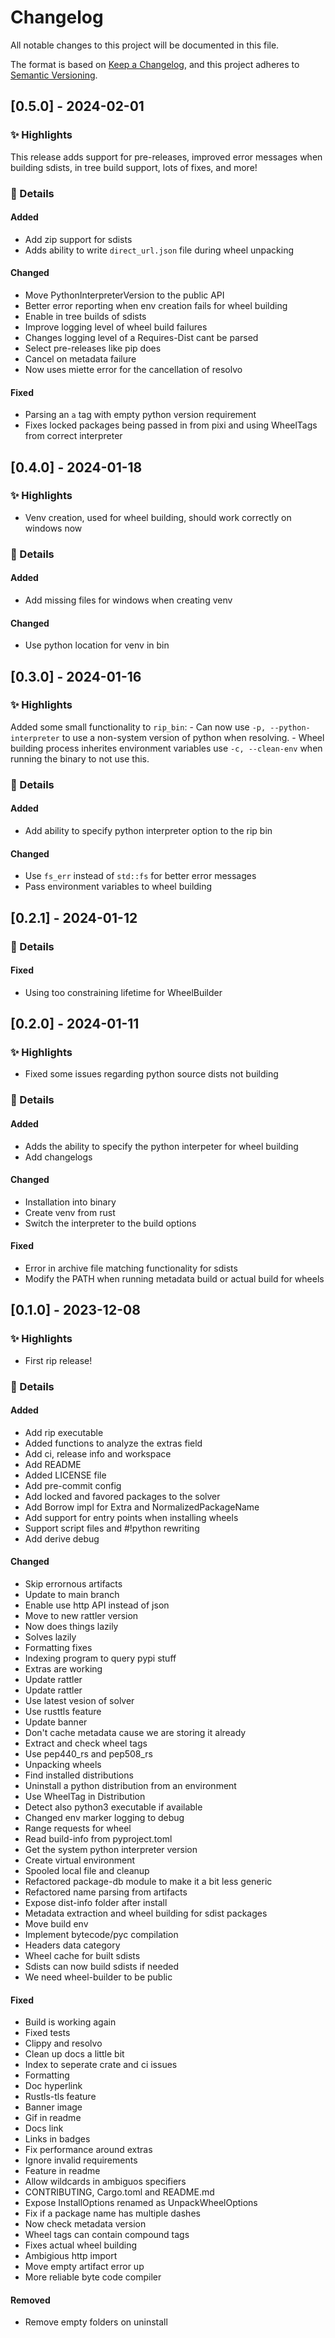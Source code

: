 # Changelog

All notable changes to this project will be documented in this file.

The format is based on [Keep a Changelog](https://keepachangelog.com/en/1.0.0/),
and this project adheres to [Semantic Versioning](https://semver.org/spec/v2.0.0.html).

## [0.5.0] - 2024-02-01

### ✨ Highlights

This release adds support for pre-releases, improved error messages when building sdists, in tree build support, lots of fixes, and more!

### 📃 Details

#### Added
- Add zip support for sdists
- Adds ability to write `direct_url.json` file during wheel unpacking

#### Changed
- Move PythonInterpreterVersion to the public API
- Better error reporting when env creation fails for wheel building
- Enable in tree builds of sdists
- Improve logging level of wheel build failures
- Changes logging level of a Requires-Dist cant be parsed
- Select pre-releases like pip does
- Cancel on metadata failure
- Now uses miette error for the cancellation of resolvo

#### Fixed
- Parsing an `a` tag with empty python version requirement
- Fixes locked packages being passed in from pixi and using WheelTags from correct interpreter

## [0.4.0] - 2024-01-18
### ✨ Highlights
- Venv creation, used for wheel building, should work correctly on windows now

### 📃 Details

#### Added
- Add missing files for windows when creating venv

#### Changed
- Use python location for venv in bin

## [0.3.0] - 2024-01-16
### ✨ Highlights

Added some small functionality to `rip_bin`:
    - Can now use `-p, --python-interpreter` to use a non-system version of python when resolving.
    - Wheel building process inherites environment variables use `-c, --clean-env` when running the binary to not use this.

### 📃 Details

#### Added
- Add ability to specify python interpreter option to the rip bin

#### Changed
- Use `fs_err` instead of `std::fs` for better error messages
- Pass environment variables to wheel building

## [0.2.1] - 2024-01-12

### 📃 Details

#### Fixed
- Using too constraining lifetime for WheelBuilder

## [0.2.0] - 2024-01-11
### ✨ Highlights

- Fixed some issues regarding python source dists not building

### 📃 Details

#### Added
- Adds the ability to specify the python interpeter for wheel building
- Add changelogs

#### Changed
- Installation into binary
- Create venv from rust
- Switch the interpreter to the build options

#### Fixed
- Error in archive file matching functionality for sdists
- Modify the PATH when running metadata build or actual build for wheels

## [0.1.0] - 2023-12-08
### ✨ Highlights

- First rip release!

### 📃 Details

#### Added
- Add rip executable
- Added functions to analyze the extras field
- Add ci, release info and workspace
- Add README
- Added LICENSE file
- Add pre-commit config
- Add locked and favored packages to the solver
- Add Borrow impl for Extra and NormalizedPackageName
- Add support for entry points when installing wheels
- Support script files and #!python rewriting
- Add derive debug

#### Changed
- Skip errornous artifacts
- Update to main branch
- Enable use http API instead of json
- Move to new rattler version
- Now does things lazily
- Solves lazily
- Formatting fixes
- Indexing program to query pypi stuff
- Extras are working
- Update rattler
- Update rattler
- Use latest vesion of solver
- Use rusttls feature
- Update banner
- Don't cache metadata cause we are storing it already
- Extract and check wheel tags
- Use pep440_rs and pep508_rs
- Unpacking wheels
- Find installed distributions
- Uninstall a python distribution from an environment
- Use WheelTag in Distribution
- Detect also python3 executable if available
- Changed env marker logging to debug
- Range requests for wheel
- Read build-info from pyproject.toml
- Get the system python interpreter version
- Create virtual environment
- Spooled local file and cleanup
- Refactored package-db module to make it a bit less generic
- Refactored name parsing from artifacts
- Expose dist-info folder after install
- Metadata extraction and wheel building for sdist packages
- Move build env
- Implement bytecode/pyc compilation
- Headers data category
- Wheel cache for built sdists
- Sdists can now build sdists if needed
- We need wheel-builder to be public

#### Fixed
- Build is working again
- Fixed tests
- Clippy and resolvo
- Clean up docs a little bit
- Index to seperate crate and ci issues
- Formatting
- Doc hyperlink
- Rustls-tls feature
- Banner image
- Gif in readme
- Docs link
- Links in badges
- Fix performance around extras
- Ignore invalid requirements
- Feature in readme
- Allow wildcards in ambiguos specifiers
- CONTRIBUTING, Cargo.toml and README.md
- Expose InstallOptions renamed as UnpackWheelOptions
- Fix if a package name has multiple dashes
- Now check metadata version
- Wheel tags can contain compound tags
- Fixes actual wheel building
- Ambigious http import
- Move empty artifact error up
- More reliable byte code compiler

#### Removed
- Remove empty folders on uninstall
